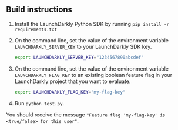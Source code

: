 ## Build instructions

1. Install the LaunchDarkly Python SDK by running `pip install -r requirements.txt`
1. On the command line, set the value of the environment variable `LAUNCHDARKLY_SERVER_KEY` to your LaunchDarkly SDK key.
    ```bash
    export LAUNCHDARKLY_SERVER_KEY="1234567890abcdef"
    ```
1. On the command line, set the value of the environment variable `LAUNCHDARKLY_FLAG_KEY` to an existing boolean feature flag in your LaunchDarkly project that you want to evaluate.

    ```bash
    export LAUNCHDARKLY_FLAG_KEY="my-flag-key"
    ```
1. Run `python test.py`.

You should receive the message `"Feature flag 'my-flag-key' is <true/false> for this user"`.
